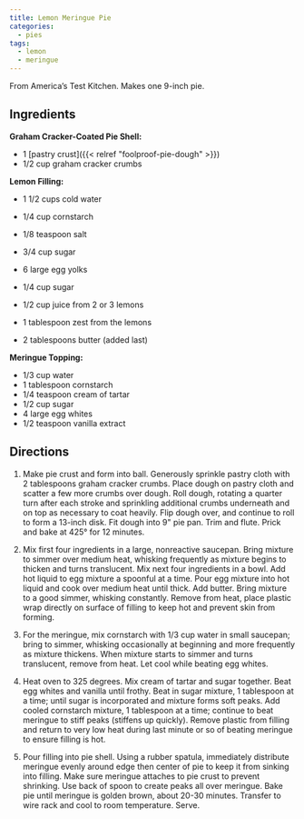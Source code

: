 ```yaml
---
title: Lemon Meringue Pie
categories:
  - pies
tags:
  - lemon
  - meringue
---
```


From America’s Test Kitchen. Makes one 9-inch pie.

## Ingredients

**Graham Cracker-Coated Pie Shell:**

- 1 [pastry crust]({{< relref "foolproof-pie-dough" >}}) 
- 1/2 cup graham cracker crumbs

**Lemon Filling:**

- 1 1/2 cups cold water
- 1/4 cup cornstarch
- 1/8 teaspoon salt
- 3/4 cup sugar

- 6 large egg yolks
- 1/4 cup sugar
- 1/2 cup juice from 2 or 3 lemons
- 1 tablespoon zest from the lemons
- 2 tablespoons butter (added last)

**Meringue Topping:**

- 1/3 cup water
- 1 tablespoon cornstarch
- 1/4 teaspoon cream of tartar
- 1/2 cup sugar
- 4 large egg whites
- 1/2 teaspoon vanilla extract

## Directions

1. Make pie crust and form into ball. Generously sprinkle pastry cloth with 2 tablespoons
graham cracker crumbs. Place dough on pastry cloth and scatter a few more crumbs over
dough. Roll dough, rotating a quarter turn after each stroke and sprinkling additional crumbs
underneath and on top as necessary to coat heavily. Flip dough over, and continue to roll to
form a 13-inch disk. Fit dough into 9" pie pan. Trim and flute. Prick and bake at 425° for 12
minutes.

2. Mix first four ingredients in a large, nonreactive saucepan. Bring mixture to simmer over
medium heat, whisking frequently as mixture begins to thicken and turns translucent. Mix next
four ingredients in a bowl. Add hot liquid to egg mixture a spoonful at a time. Pour egg mixture
into hot liquid and cook over medium heat until thick. Add butter. Bring mixture to a good
simmer, whisking constantly. Remove from heat, place plastic wrap directly on surface of filling
to keep hot and prevent skin from forming.

3. For the meringue, mix cornstarch with 1/3 cup water in small saucepan; bring to simmer,
whisking occasionally at beginning and more frequently as mixture thickens. When mixture
starts to simmer and turns translucent, remove from heat. Let cool while beating egg whites.

4. Heat oven to 325 degrees. Mix cream of tartar and sugar together. Beat egg whites and
vanilla until frothy. Beat in sugar mixture, 1 tablespoon at a time; until sugar is incorporated and
mixture forms soft peaks. Add cooled cornstarch mixture, 1 tablespoon at a time; continue to
beat meringue to stiff peaks (stiffens up quickly). Remove plastic from filling and return to very
low heat during last minute or so of beating meringue to ensure filling is hot.

5. Pour filling into pie shell. Using a rubber spatula, immediately distribute meringue evenly
around edge then center of pie to keep it from sinking into filling. Make sure meringue attaches 
to pie crust to prevent shrinking. Use back of spoon to create peaks all over meringue. Bake pie
until meringue is golden brown, about 20-30 minutes. Transfer to wire rack and cool to room
temperature. Serve.